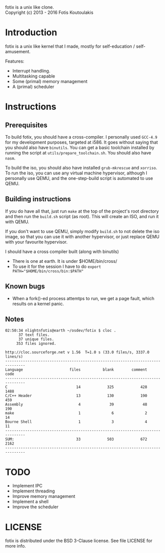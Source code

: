 fotix is a unix like clone.  
Copyright (c) 2013 - 2016 Fotis Koutoulakis

Introduction
============

fotix is a unix like kernel that I made, mostly for self-education / self-amusement.

Features:

- Interrupt handling.
- Multitasking capable
- Some (primal) memory management
- A (primal) scheduler

Instructions
============

## Prerequisites

To build fotix, you should have a cross-compiler. I personally used `GCC-4.9` for
my development purposes, targeted at i586. It goes without saying that you 
should also have `binutils`. You can get a basic toolchain installed by running
the script at `utils/prepare_toolchain.sh`. You should also have `nasm`. 

To build the iso, you should also have installed `grub-mkrescue` and `xorriso`.
To run the iso, you can use any virtual machine hypervisor, although I personally
use QEMU, and the one-step-build script is automated to use QEMU.

## Building instructions

If you do have all that, just run `make` at the top of the project's root directory
and then run the `build.sh` script (as root). This will create an ISO,
and run it with QEMU.

If you don't want to use QEMU, simply modify `build.sh` to not delete the
iso image, so that you can use it with another hypervisor, or just replace QEMU
with your favourite hypervisor.

I should have a cross compiler built (along with binutils)
 - There is one at earth. It is under $HOME/bin/cross/
 - To use it for the session I have to do `export PATH="$HOME/bin/cross/bin:$PATH"`

## Known bugs

 - When a fork()-ed process attemtps to run, we get a page fault, 
   which results on a kernel panic.

## Notes

```
02:50:34 nlightnfotis@earth ~/osdev/fotix $ cloc .
      37 text files.
      37 unique files.
     353 files ignored.

http://cloc.sourceforge.net v 1.56  T=1.0 s (33.0 files/s, 3337.0 lines/s)
-------------------------------------------------------------------------------
Language                     files          blank        comment           code
-------------------------------------------------------------------------------
C                               14            325            428           1488
C/C++ Header                    13            130            190            459
Assembly                         4             39             48            190
make                             1              6              2             14
Bourne Shell                     1              3              4             11
-------------------------------------------------------------------------------
SUM:                            33            503            672           2162
-------------------------------------------------------------------------------
```

TODO
======

 - Implement IPC
 - Implement threading
 - Improve memory management
 - Implement a shell
 - Improve the scheduler


LICENSE
========

fotix is distributed under the BSD 3-Clause license. See file LICENSE for more info.
